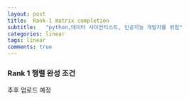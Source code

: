 ```yaml
---
layout: post
title:  Rank-1 matrix completion
subtitle:   "python,데이터 사이언티스트, 인공지능 개발자를 위함"
categories: linear
tags: linear
comments: true
---
```

### Rank 1 행렬 완성 조건


추후 업로드 예정